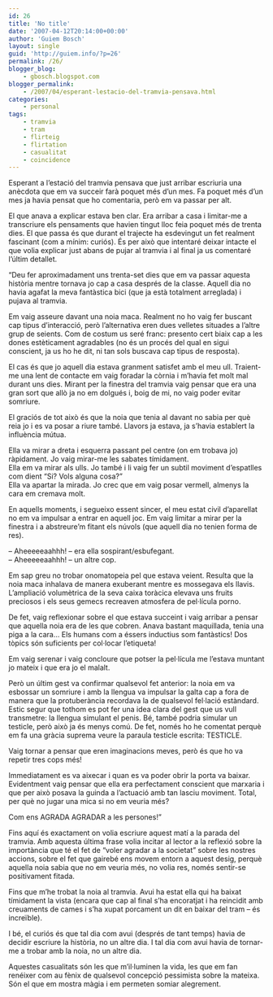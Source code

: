 ```yaml
---
id: 26
title: 'No title'
date: '2007-04-12T20:14:00+00:00'
author: 'Guiem Bosch'
layout: single
guid: 'http://guiem.info/?p=26'
permalink: /26/
blogger_blog:
    - gbosch.blogspot.com
blogger_permalink:
    - /2007/04/esperant-lestacio-del-tramvia-pensava.html
categories:
    - personal
tags:
    - tramvia
    - tram
    - flirteig
    - flirtation
    - casualitat
    - coincidence
---
```


Esperant a l’estació del tramvia pensava que just arribar escriuria una anècdota que em va succeir farà poquet més d’un mes. Fa poquet més d’un mes ja havia pensat que ho comentaria, però em va passar per alt.

El que anava a explicar estava ben clar. Era arribar a casa i limitar-me a transcriure els pensaments que havien tingut lloc feia poquet més de trenta dies. El que passa és que durant el trajecte ha esdevingut un fet realment fascinant (com a mínim: curiós). És per això que intentaré deixar intacte el que volia explicar just abans de pujar al tramvia i al final ja us comentaré l’últim detallet.

“Deu fer aproximadament uns trenta-set dies que em va passar aquesta història mentre tornava jo cap a casa després de la classe. Aquell dia no havia agafat la meva fantàstica bici (que ja està totalment arreglada) i pujava al tramvia.

Em vaig asseure davant una noia maca. Realment no ho vaig fer buscant cap tipus d’interacció, però l’alternativa eren dues velletes situades a l’altre grup de seients. Com de costum us seré franc: presento cert biaix cap a les dones estèticament agradables (no és un procés del qual en sigui conscient, ja us ho he dit, ni tan sols buscava cap tipus de resposta).

El cas és que jo aquell dia estava granment satisfet amb el meu ull. Traient-me una lent de contacte em vaig foradar la còrnia i m’havia fet molt mal durant uns dies. Mirant per la finestra del tramvia vaig pensar que era una gran sort que allò ja no em dolgués i, boig de mi, no vaig poder evitar somriure.

El graciós de tot això és que la noia que tenia al davant no sabia per què reia jo i es va posar a riure també. Llavors ja estava, ja s’havia establert la influència mútua.

Ella va mirar a dreta i esquerra passant pel centre (on em trobava jo) ràpidament. Jo vaig mirar-me les sabates tímidament.  
Ella em va mirar als ulls. Jo també i li vaig fer un subtil moviment d’espatlles com dient “Si? Vols alguna cosa?”  
Ella va apartar la mirada. Jo crec que em vaig posar vermell, almenys la cara em cremava molt.

En aquells moments, i segueixo essent sincer, el meu estat civil d’aparellat no em va impulsar a entrar en aquell joc. Em vaig limitar a mirar per la finestra i a abstreure’m fitant els núvols (que aquell dia no tenien forma de res).

– Aheeeeeaahhh! – era ella sospirant/esbufegant.  
– Aheeeeeaahhh! – un altre cop.

Em sap greu no trobar onomatopeia pel que estava veient. Resulta que la noia maca inhalava de manera exuberant mentre es mossegava els llavis. L’ampliació volumètrica de la seva caixa toràcica elevava uns fruits preciosos i els seus gemecs recreaven atmosfera de pel·lícula porno.

De fet, vaig reflexionar sobre el que estava succeint i vaig arribar a pensar que aquella noia era de les que cobren. Anava bastant maquillada, tenia una piga a la cara… Els humans com a éssers inductius som fantàstics! Dos tòpics són suficients per col·locar l’etiqueta!

Em vaig serenar i vaig concloure que potser la pel·lícula me l’estava muntant jo mateix i que era jo el malalt.

Però un últim gest va confirmar qualsevol fet anterior: la noia em va esbossar un somriure i amb la llengua va impulsar la galta cap a fora de manera que la protuberància recordava la de qualsevol fel·lació estàndard. Estic segur que tothom es pot fer una idea clara del gest que us vull transmetre: la llengua simulant el penis. Bé, també podria simular un testicle, però això ja és menys comú. De fet, només ho he comentat perquè em fa una gràcia suprema veure la paraula testicle escrita: TESTICLE.

Vaig tornar a pensar que eren imaginacions meves, però és que ho va repetir tres cops més!

Immediatament es va aixecar i quan es va poder obrir la porta va baixar. Evidentment vaig pensar que ella era perfectament conscient que marxaria i que per això posava la guinda a l’actuació amb tan lasciu moviment. Total, per què no jugar una mica si no em veuria més?

Com ens AGRADA AGRADAR a les persones!”

Fins aquí és exactament on volia escriure aquest matí a la parada del tramvia. Amb aquesta última frase volia incitar al lector a la reflexió sobre la importància que té el fet de “voler agradar a la societat” sobre les nostres accions, sobre el fet que gairebé ens movem entorn a aquest desig, perquè aquella noia sabia que no em veuria més, no volia res, només sentir-se positivament fitada.

Fins que m’he trobat la noia al tramvia. Avui ha estat ella qui ha baixat tímidament la vista (encara que cap al final s’ha encoratjat i ha reincidit amb creuaments de cames i s’ha xupat porcament un dit en baixar del tram – és increïble).

I bé, el curiós és que tal dia com avui (després de tant temps) havia de decidir escriure la història, no un altre dia. I tal dia com avui havia de tornar-me a trobar amb la noia, no un altre dia.

Aquestes casualitats són les que m’il·luminen la vida, les que em fan renéixer com au fènix de qualsevol concepció pessimista sobre la mateixa. Són el que em mostra màgia i em permeten somiar alegrement.
